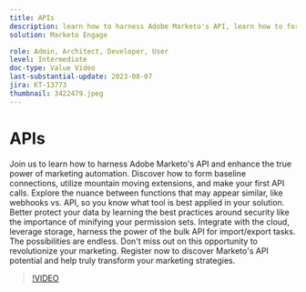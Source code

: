 ```yaml
---
title: APIs
description: learn how to harness Adobe Marketo's API, learn how to form baseline connections, utilize mountain moving extensions, and make your first API calls. Learn about webhooks vs. API, so you know what tool is best applied in your solution. Learn security best practices including minifying your permission sets. Integrate with the cloud, leverage storage, harness the power of the bulk API for import/export tasks. 
solution: Marketo Engage

role: Admin, Architect, Developer, User
level: Intermediate
doc-type: Value Video
last-substantial-update: 2023-08-07
jira: KT-13773
thumbnail: 3422479.jpeg
---
```


# APIs

Join us to learn how to harness Adobe Marketo's API and enhance the true power of marketing automation. Discover how to form baseline connections, utilize mountain moving extensions, and make your first API calls. Explore the nuance between functions that may appear similar, like webhooks vs. API, so you know what tool is best applied in your solution. Better protect your data by learning the best practices around security like the importance of minifying your permission sets. Integrate with the cloud, leverage storage, harness the power of the bulk API for import/export tasks. The possibilities are endless. Don't miss out on this opportunity to revolutionize your marketing. Register now to discover Marketo's API potential and help truly transform your marketing strategies.

>[!VIDEO](https://video.tv.adobe.com/v/3422479/?learn=on)
